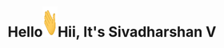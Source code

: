 <h1 align="center">Hello<img src="https://raw.githubusercontent.com/ABSphreak/ABSphreak/master/gifs/Hi.gif" width="30px" height="60px">Hii, It's Sivadharshan V</h1>

<!--
**Dharshan078/Dharshan078** is a ✨ _special_ ✨ repository because its `README.md` (this file) appears on your GitHub profile.

Here are some ideas to get you started:

- 🔭 I’m currently working on ...
- 🌱 I’m currently learning ...
- 👯 I’m looking to collaborate on ...
- 🤔 I’m looking for help with ...
- 💬 Ask me about ...
- 📫 How to reach me: ...
- 😄 Pronouns: ...
- ⚡ Fun fact: ...
-->
